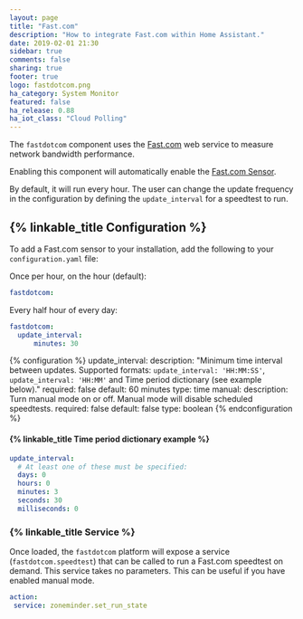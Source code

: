 ```yaml
---
layout: page
title: "Fast.com"
description: "How to integrate Fast.com within Home Assistant."
date: 2019-02-01 21:30
sidebar: true
comments: false
sharing: true
footer: true
logo: fastdotcom.png
ha_category: System Monitor
featured: false
ha_release: 0.88
ha_iot_class: "Cloud Polling"
---
```


The `fastdotcom` component uses the [Fast.com](https://fast.com/) web service to measure network bandwidth performance.

Enabling this component will automatically enable the [Fast.com Sensor](/components/sensor.fastdotcom/).

By default, it will run every hour. The user can change the update frequency in the configuration by defining the `update_interval` for a speedtest to run.

## {% linkable_title Configuration %}

To add a Fast.com sensor to your installation, add the following to your `configuration.yaml` file:

Once per hour, on the hour (default):

```yaml
fastdotcom:
```

Every half hour of every day:

```yaml
fastdotcom:
  update_interval:
      minutes: 30

```

{% configuration %}
update_interval:
  description: "Minimum time interval between updates. Supported formats: `update_interval: 'HH:MM:SS'`, `update_interval: 'HH:MM'` and Time period dictionary (see example below)."
  required: false
  default: 60 minutes
  type: time
manual:
  description: Turn manual mode on or off. Manual mode will disable scheduled speedtests.
  required: false
  default: false
  type: boolean
{% endconfiguration %}

#### {% linkable_title Time period dictionary example %}

```yaml
update_interval:
  # At least one of these must be specified:
  days: 0
  hours: 0
  minutes: 3
  seconds: 30
  milliseconds: 0
```

### {% linkable_title Service %}

Once loaded, the `fastdotcom` platform will expose a service (`fastdotcom.speedtest`) that can be called to run a Fast.com speedtest on demand. This service takes no parameters. This can be useful if you have enabled manual mode.

 ```yaml
action:
  service: zoneminder.set_run_state
```
